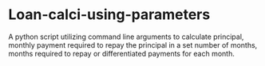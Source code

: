 # Loan-calci-using-parameters
A python script utilizing command line arguments to calculate principal, monthly payment required to repay the principal in a set number of months, months required to repay or differentiated payments for each month.
